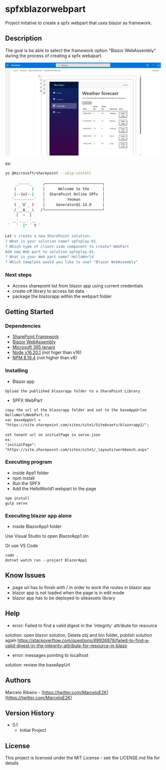 # spfxblazorwebpart

Project initative to create a spfx webpart that uses blazor as framework.

## Description

The goal is be able to select the framework option "Blazor WebAssembly" during the process of creating a spfx webapart.

![blazor webpart](https://raw.githubusercontent.com/omarceloribeiro/spfxblazorwebpart/main/blazorwebpart.png)



ex:

```sh
yo @microsoft/sharepoint --skip-install

     _-----_     ╭──────────────────────────╮
    |       |    │      Welcome to the      │
    |--(o)--|    │  SharePoint Online SPFx  │
   `---------´   │          Yeoman          │
    ( _´U`_ )    │     Generator@1.14.0     │
    /___A___\   /╰──────────────────────────╯
     |  ~  |
   __'.___.'__
 ´   `  |° ´ Y `

Let's create a new SharePoint solution.
? What is your solution name? spfxplay-01
? Which type of client-side component to create? WebPart
Add new Web part to solution spfxplay-01.
? What is your Web part name? HelloWorld
? Which template would you like to use? "Blazor WebAssembly"
```

### Next steps

* Access sharepoint list from blazor app using current credentials
* create c# library to access list data
* package the blazorapp within the webpart folder

## Getting Started

### Dependencies

* [SharePoint Framework](https://aka.ms/spfx)
* [Blazor WebAssembly](https://dotnet.microsoft.com/pt-br/apps/aspnet/web-apps/blazor)
* [Microsoft 365 tenant](https://docs.microsoft.com/en-us/sharepoint/dev/spfx/set-up-your-developer-tenant)
* [Node v16.20.1](https://nodejs.org/en/blog/release/v16.20.1) (not higer than v16)
* [NPM 8.19.4](https://docs.npmjs.com/cli/v8?v=true) (not higher than v8)
  
### Installing



* Blazor app
```
Upload the published blazorapp folder to a SharePoint Library
``` 

* SPFX WebPart
```
copy the url of the blazorapp folder and set to the baseAppUrlon HelloWorldWebPart.ts  
var baseAppUrl = "https://site.sharepoint.com/sites/site1/SiteAssets/blazorapp1/";

set tenant url on initialPage in serve.json
ex:
"initialPage": "https://site.sharepoint.com/sites/site1/_layouts/workbench.aspx"
```

### Executing program

* inside App1 folder
* npm install
* Run the SPFX
* Add the HelloWorld1 webpart to the page
```
npm install
gulp serve
```

### Executing blazor app alone

* inside BlazorApp1 folder

Use Visual Studio to open BlazorApp1.sln

Or use VS Code

```
code .
dotnet watch run --project BlazorApp1
```

## Know Issues

* page url has to finish with / in order to work the routes in blazor app
* blazor app is not loaded when the page is in edit mode
* blazor app has to be deployed to siteassets library

## Help

* error: Failed to find a valid digest in the 'integrity' attribute for resource
  
solution: open blazor solution, Delete obj and bin folder, publish solution again
https://stackoverflow.com/questions/69926878/failed-to-find-a-valid-digest-in-the-integrity-attribute-for-resource-in-blazo

* error: messages pointing to localhost

solution: review the baseAppUrl

## Authors

Marcelo Ribeiro - 
[https://twitter.com/MarceloE2K](https://twitter.com/MarceloE2K)

## Version History

* 0.1
    * Initial Project

## License

This project is licensed under the MIT License - see the LICENSE.md file for details
